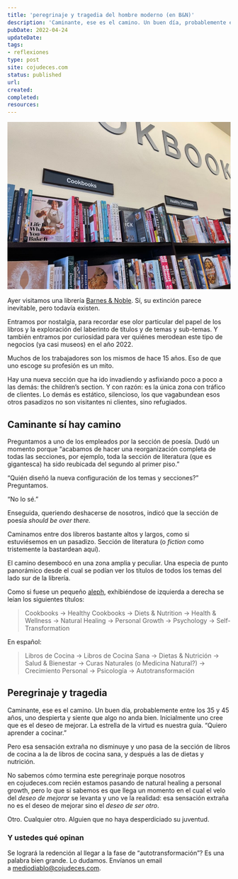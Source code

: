 ```yaml
---
title: 'peregrinaje y tragedia del hombre moderno (en B&N)'
description: 'Caminante, ese es el camino. Un buen día, probablemente entre los 35 y 45 años, uno despierta y siente que algo no anda bien. Inicialmente uno cree que es el deseo de mejorar. La estrella de la virtud es nuestra guía.'
pubDate: 2022-04-24
updateDate: 
tags: 
- reflexiones
type: post
site: cojudeces.com
status: published
url: 
created: 
completed: 
resources:
---
```

![](./images/2022/2022-04-barnes-noble.jpeg)

Ayer visitamos una librería [Barnes & Noble](https://en.wikipedia.org/wiki/Barnes_%26_Noble?ref=cojudeces.com). Sí, su extinción parece inevitable, pero todavía existen.

Entramos por nostalgia, para recordar ese olor particular del papel de los libros y la exploración del laberinto de títulos y de temas y sub-temas. Y también entramos por curiosidad para ver quiénes merodean este tipo de negocios (ya casi museos) en el año 2022.

Muchos de los trabajadores son los mismos de hace 15 años. Eso de que uno escoge su profesión es un mito.

Hay una nueva sección que ha ido invadiendo y asfixiando poco a poco a las demás: the children’s section. Y con razón: es la única zona con tráfico de clientes. Lo demás es estático, silencioso, los que vagabundean esos otros pasadizos no son visitantes ni clientes, sino refugiados.

## Caminante sí hay camino

Preguntamos a uno de los empleados por la sección de poesía. Dudó un momento porque “acabamos de hacer una reorganización completa de todas las secciones, por ejemplo, toda la sección de literatura (que es gigantesca) ha sido reubicada del segundo al primer piso.”

“Quién diseñó la nueva configuración de los temas y secciones?” Preguntamos.

“No lo sé.”

Enseguida, queriendo deshacerse de nosotros, indicó que la sección de poesía _should be over there._

Caminamos entre dos libreros bastante altos y largos, como si estuviésemos en un pasadizo. Sección de literatura (o _fiction_ como tristemente la bastardean aquí).

El camino desembocó en una zona amplia y peculiar. Una especia de punto panorámico desde el cual se podían ver los títulos de todos los temas del lado sur de la librería.

Como si fuese un pequeño [aleph](https://es.m.wikipedia.org/wiki/El_Aleph_(cuento)?ref=cojudeces.com), exhibiéndose de izquierda a derecha se leían los siguientes títulos:

> Cookbooks → Healthy Cookbooks → Diets & Nutrition → Health & Wellness → Natural Healing → Personal Growth → Psychology → Self-Transformation

En español:

> Libros de Cocina → Libros de Cocina Sana → Dietas & Nutrición → Salud & Bienestar → Curas Naturales (o Medicina Natural?) → Crecimiento Personal → Psicología → Autotransformación

## Peregrinaje y tragedia

Caminante, ese es el camino. Un buen día, probablemente entre los 35 y 45 años, uno despierta y siente que algo no anda bien. Inicialmente uno cree que es el deseo de mejorar. La estrella de la virtud es nuestra guía. “Quiero aprender a cocinar.”

Pero esa sensación extraña no disminuye y uno pasa de la sección de libros de cocina a la de libros de cocina sana, y después a las de dietas y nutrición.

No sabemos cómo termina este peregrinaje porque nosotros en cojudeces.com recién estamos pasando de natural healing a personal growth, pero lo que sí sabemos es que llega un momento en el cual el velo del _deseo de mejorar_ se levanta y uno ve la realidad: esa sensación extraña no es el deseo de mejorar sino el _deseo de ser otro_.

Otro. Cualquier otro. Alguien que no haya desperdiciado su juventud.

### Y ustedes qué opinan

Se logrará la redención al llegar a la fase de “autotransformación”? Es una palabra bien grande. Lo dudamos. Envíanos un email a mediodiablo@cojudeces.com.